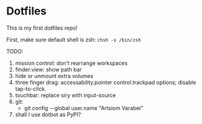 # Dotfiles

This is my first dotfiles repo!

First, make sure default shell is zsh: `chsh -s /bin/zsh`

TODO: 
1. mission control: don't rearrange workspaces 
2. finder.view: show path bar 
3. hide or unmount extra volumes 
4. three finger drag: accessability.pointer control.trackpad options; disable tap-to-click. 
5. touchbar: replace siry with input-source
6. git:
   - git config --global user.name "Artsiom Varabei"
7. shall I use dotbot as PyPI? 
